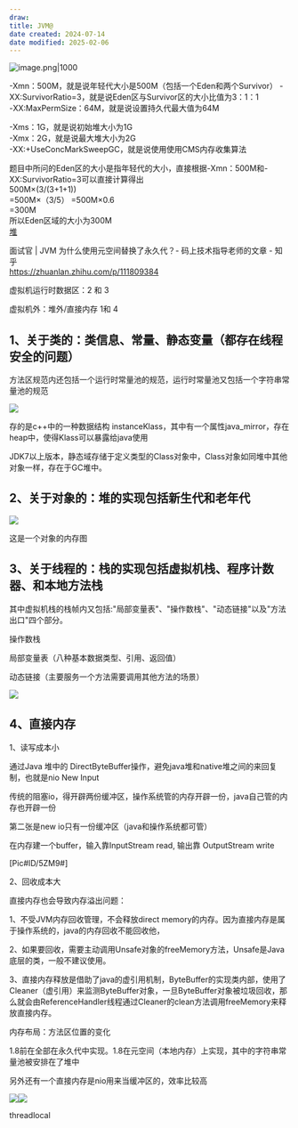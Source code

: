 ```yaml
---
draw:
title: JVM@
date created: 2024-07-14
date modified: 2025-02-06
---
```


![image.png|1000](https://imagehosting4picgo.oss-cn-beijing.aliyuncs.com/imagehosting/fix-dir%2Fpicgo%2Fpicgo-clipboard-images%2F2024%2F09%2F20%2F19-15-39-b5a27ea6955dff8eadca5d56b025dfcc-202409201915990-43d59b.png)

-Xmn：500M，就是说年轻代大小是500M（包括一个Eden和两个Survivor）
	-XX:SurvivorRatio=3，就是说Eden区与Survivor区的大小比值为3：1：1  
-XX:MaxPermSize：64M，就是说设置持久代最大值为64M   

  
-Xms：1G，就是说初始堆大小为1G  
-Xmx：2G，就是说最大堆大小为2G  
-XX:+UseConcMarkSweepGC，就是说使用使用CMS内存收集算法   

题目中所问的Eden区的大小是指年轻代的大小，直接根据-Xmn：500M和-XX:SurvivorRatio=3可以直接计算得出  
500M×(3/(3+1+1))  
=500M×（3/5）
=500M×0.6  
=300M  
所以Eden区域的大小为300M  
[堆](堆.md)

面试官 | JVM 为什么使用元空间替换了永久代？- 码上技术指导老师的文章 - 知乎  
https://zhuanlan.zhihu.com/p/111809384

虚拟机运行时数据区：2 和 3

虚拟机外：堆外/直接内存 1和 4

## 1、关于类的：类信息、常量、静态变量（都存在线程安全的问题）

方法区规范内还包括一个运行时常量池的规范，运行时常量池又包括一个字符串常量池的规范

![](https://cdn-a.markji.com/files/62fc6526889af996baeff5aa_hd.png?e=1725356282256&token=xX63b9jqTlDOcGmctt5K9254rV0LG8hS9BmDeFBy:qZatzy49ufFbQ36w0Pr7hPN0tHw=)

存的是c++中的一种数据结构 instanceKlass，其中有一个属性java_mirror，存在heap中，使得Klass可以暴露给java使用

JDK7以上版本，静态域存储于定义类型的Class对象中，Class对象如同堆中其他对象一样，存在于GC堆中。

## 2、关于对象的：堆的实现包括新生代和老年代

![](https://cdn-a.markji.com/files/62fc6571889af996baf0075c_hd.png?e=1725356282256&token=xX63b9jqTlDOcGmctt5K9254rV0LG8hS9BmDeFBy:-Z0uL7UIN9XcOHMAdm1qA1PbAyo=)

这是一个对象的内存图

## 3、关于线程的：栈的实现包括虚拟机栈、程序计数器、和本地方法栈

其中虚拟机栈的栈帧内又包括:"局部变量表"、"操作数栈"、"动态链接"以及"方法出口"四个部分。

操作数栈

局部变量表（八种基本数据类型、引用、返回值）

动态链接（主要服务一个方法需要调用其他方法的场景）

![](https://cdn-a.markji.com/files/62fc6454889af996baefcfea_hd.png?e=1725356282256&token=xX63b9jqTlDOcGmctt5K9254rV0LG8hS9BmDeFBy:x0H2GQDSSYsjYRx70iyedksc9iQ=)

## 4、直接内存

1、读写成本小

通过Java 堆中的 DirectByteBuffer操作，避免java堆和native堆之间的来回复制，也就是nio New Input

传统的阻塞io，得开辟两份缓冲区，操作系统管的内存开辟一份，java自己管的内存也开辟一份

第二张是new io只有一份缓冲区（java和操作系统都可管）

在内存建一个buffer，输入靠InputStream read, 输出靠 OutputStream write

[Pic#ID/5ZM9#]

2、回收成本大

直接内存也会导致内存溢出问题：

1、不受JVM内存回收管理，不会释放direct memory的内存。因为直接内存是属于操作系统的，java的内存回收不能回收他，

2、如果要回收，需要主动调用Unsafe对象的freeMemory方法，Unsafe是Java底层的类，一般不建议使用。

3、直接内存释放是借助了java的虚引用机制，ByteBuffer的实现类内部，使用了Cleaner（虚引用）来监测ByteBuffer对象，一旦ByteBuffer对象被垃圾回收，那么就会由ReferenceHandler线程通过Cleaner的clean方法调用freeMemory来释放直接内存。

内存布局：方法区位置的变化

1.8前在全部在永久代中实现。1.8在元空间（本地内存）上实现，其中的字符串常量池被安排在了堆中

另外还有一个直接内存是nio用来当缓冲区的，效率比较高

![](https://cdn-a.markji.com/files/62fc64922f8e2c97ce3712ab_hd.png?e=1725356282256&token=xX63b9jqTlDOcGmctt5K9254rV0LG8hS9BmDeFBy:MlasBp8RXmOfmk1W88b4uHhyrAM=)![](https://cdn-a.markji.com/files/62fc6498889af996baefde16_hd.png?e=1725356282256&token=xX63b9jqTlDOcGmctt5K9254rV0LG8hS9BmDeFBy:foXriQpYxyf_C2FN1rR0OcnemZs=)

threadlocal
